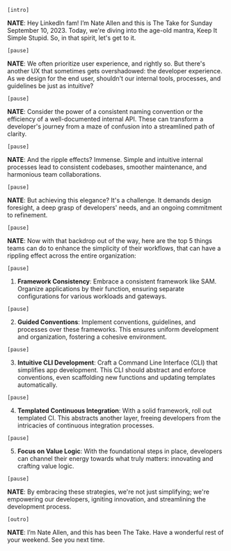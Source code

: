 `[intro]`

**NATE**: Hey LinkedIn fam! I’m Nate Allen and this is The Take for Sunday September 10, 2023. Today, we're diving into the age-old mantra, Keep It Simple Stupid. So, in that spirit, let's get to it.

`[pause]`

**NATE**: We often prioritize user experience, and rightly so. But there's another UX that sometimes gets overshadowed: the developer experience. As we design for the end user, shouldn't our internal tools, processes, and guidelines be just as intuitive?

`[pause]`

**NATE**: Consider the power of a consistent naming convention or the efficiency of a well-documented internal API. These can transform a developer's journey from a maze of confusion into a streamlined path of clarity.

`[pause]`

**NATE**: And the ripple effects? Immense. Simple and intuitive internal processes lead to consistent codebases, smoother maintenance, and harmonious team collaborations.

`[pause]`

**NATE**: But achieving this elegance? It's a challenge. It demands design foresight, a deep grasp of developers' needs, and an ongoing commitment to refinement.

`[pause]`

**NATE**: Now with that backdrop out of the way, here are the top 5 things teams can do to enhance the simplicity of their workflows, that can have a rippling effect across the entire organization:

`[pause]`

1. **Framework Consistency**: Embrace a consistent framework like SAM. Organize applications by their function, ensuring separate configurations for various workloads and gateways.

`[pause]`

2. **Guided Conventions**: Implement conventions, guidelines, and processes over these frameworks. This ensures uniform development and organization, fostering a cohesive environment.

`[pause]`

3. **Intuitive CLI Development**: Craft a Command Line Interface (CLI) that simplifies app development. This CLI should abstract and enforce conventions, even scaffolding new functions and updating templates automatically.

`[pause]`

4. **Templated Continuous Integration**: With a solid framework, roll out templated CI. This abstracts another layer, freeing developers from the intricacies of continuous integration processes.

`[pause]`

5. **Focus on Value Logic**: With the foundational steps in place, developers can channel their energy towards what truly matters: innovating and crafting value logic.

`[pause]`

**NATE**: By embracing these strategies, we're not just simplifying; we're empowering our developers, igniting innovation, and streamlining the development process.

`[outro]`

**NATE**: I’m Nate Allen, and this has been The Take. Have a wonderful rest of your weekend. See you next time.